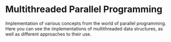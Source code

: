 # Multithreaded Parallel Programming
Implementation of various concepts from the world of parallel programming. Here you can see the implementations of multithreaded data structures, as well as different approaches to their use.
